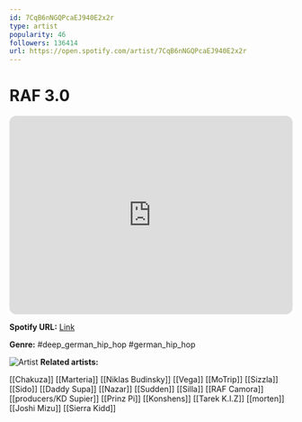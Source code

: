 ```yaml
---
id: 7CqB6nNGQPcaEJ940E2x2r
type: artist
popularity: 46
followers: 136414
url: https://open.spotify.com/artist/7CqB6nNGQPcaEJ940E2x2r
---
```

# RAF 3.0

<iframe style="border-radius:12px" src="https://open.spotify.com/embed/artist/7CqB6nNGQPcaEJ940E2x2r" width="100%" height="352" frameBorder="0" allowfullscreen="" allow="autoplay; clipboard-write; encrypted-media; fullscreen; picture-in-picture" loading="lazy"></iframe>

**Spotify URL:** [Link](https://open.spotify.com/artist/7CqB6nNGQPcaEJ940E2x2r)

**Genre:**  #deep_german_hip_hop #german_hip_hop

![Artist](https://i.scdn.co/image/ab67616d0000b27361591da72fe9ee907daafca7)
**Related artists:**

[[Chakuza]]
[[Marteria]]
[[Niklas Budinsky]]
[[Vega]]
[[MoTrip]]
[[Sizzla]]
[[Sido]]
[[Daddy Supa]]
[[Nazar]]
[[Sudden]]
[[Silla]]
[[RAF Camora]]
[[producers/KD Supier]]
[[Prinz Pi]]
[[Konshens]]
[[Tarek K.I.Z]]
[[morten]]
[[Joshi Mizu]]
[[Sierra Kidd]]
